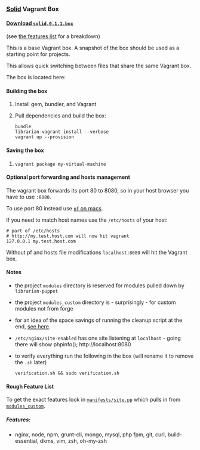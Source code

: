 ### [Solid](http://solid.ws) Vagrant Box

#### [Download `solid.0.1.1.box`](https://github.com/pajtai/solid-vagrant-base-box/releases/download/0.1.1/solid.0.1.1.box)
    
(see [the features list](#features) for a breakdown)

This is a base Vagrant box. A snapshot of the box should be used as a starting point for projects.

This allows quick switching between files that share the same Vagrant box.

The box is located here:

#### Building the box

1. Install gem, bundler, and Vagrant
2. Pull dependencies and build the box:

    ```shell
    bundle
    librarian-vagrant install --verbose
    vagrant up --provision
    ```

#### Saving the box

1. `vagrant package my-virtual-machine`

#### Optional port forwarding and hosts management

The vagrant box forwards its port 80 to 8080, so in your host browser you have to use `:8080`.

To use port 80 instead use [`pf` on macs](https://gist.github.com/pajtai/16df0303d7948f0e4da8).

If you need to match host names use the `/etc/hosts` of your host:

```
# part of /etc/hosts
# http://my.test.host.com will now hit vagrant
127.0.0.1 my.test.host.com
```

Without pf and hosts file modifications `localhost:8080` will hit the Vagrant box.

#### Notes

* the project `modules` directory is reserved for modules pulled down by `librarian-puppet`
* the project `modules_custom` directory is - surprisingly - for custom modules not from forge
* for an idea of the space savings of running the cleanup script at the end, [see here](https://gist.github.com/pajtai/d50f80a8af55da89f170).
* `/etc/nginx/site-enabled` has one site listening at `localhost` - going there will show phpinfo(); http://localhost:8080
* to verify everything run the following in the box (will rename it to remove the `.sh` later)

    ```
    verification.sh && sudo verification.sh
    ```

#### Rough Feature List

To get the exact features look in [`manifests/site.pp`](https://github.com/pajtai/solid-vagrant-base-box/blob/master/manifests/site.pp) which pulls in from [`modules_custom`](https://github.com/pajtai/solid-vagrant-base-box/tree/master/modules_custom/solid/manifests).

##### Features:

* nginx, node, npm, grunt-cli, mongo, mysql, php fpm, git, curl, build-essential, dkms, vim, zsh, oh-my-zsh
